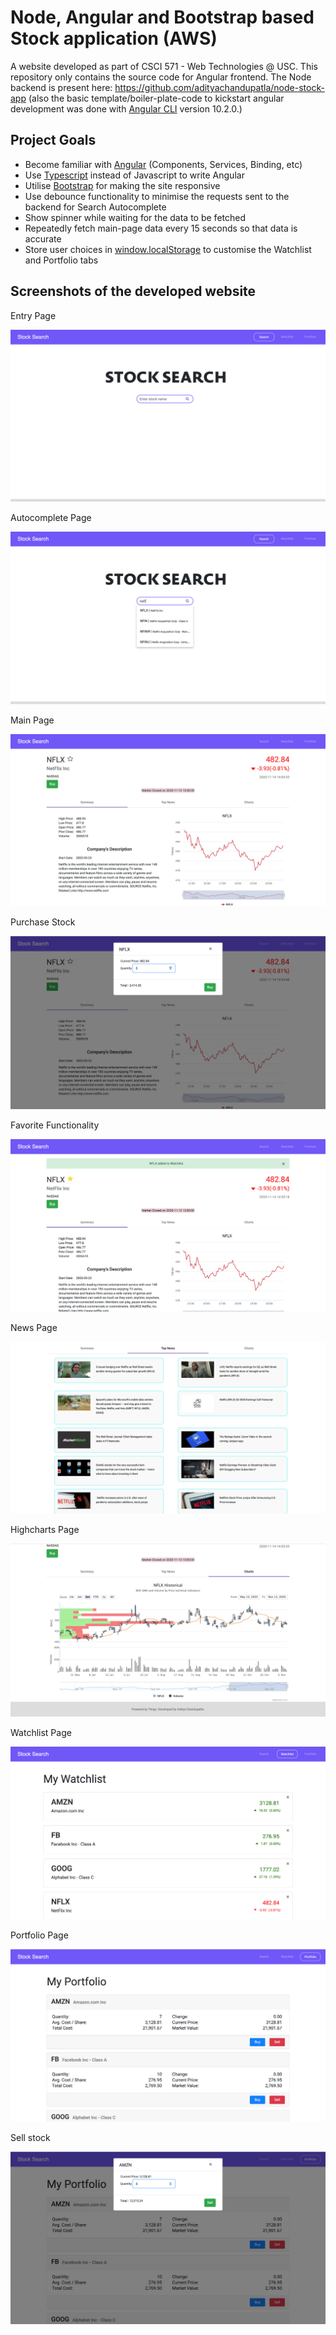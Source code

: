 # Node, Angular and Bootstrap based Stock application (AWS)

A website developed as part of CSCI 571 - Web Technologies @ USC. This repository only contains the source code for Angular frontend. The Node backend is present here: https://github.com/adityachandupatla/node-stock-app (also the basic template/boiler-plate-code to kickstart angular development was done with [Angular CLI](https://github.com/angular/angular-cli) version 10.2.0.)

<h2>Project Goals</h2>
<ul>
  <li>Become familiar with <a href="https://angular.io/">Angular</a> (Components, Services, Binding, etc)</li>
  <li>Use <a href="https://www.typescriptlang.org/">Typescript</a> instead of Javascript to write Angular</li>
  <li>Utilise <a href="https://getbootstrap.com/">Bootstrap</a> for making the site responsive</li>
  <li>Use debounce functionality to minimise the requests sent to the backend for Search Autocomplete</li>
  <li>Show spinner while waiting for the data to be fetched</li>
  <li>Repeatedly fetch main-page data every 15 seconds so that data is accurate</li>
  <li>Store user choices in <a href="https://developer.mozilla.org/en-US/docs/Web/API/Window/localStorage">window.localStorage</a> to customise the Watchlist and Portfolio tabs</li>
</ul>

<h2>Screenshots of the developed website</h2>
<p>Entry Page</p>
<img src="entry.png"/>
<p>Autocomplete Page</p>
<img src="autocomplete.png"/>
<p>Main Page</p>
<img src="main.png"/>
<p>Purchase Stock</p>
<img src="buy.png"/>
<p>Favorite Functionality</p>
<img src="star.png"/>
<p>News Page</p>
<img src="news.png"/>
<p>Highcharts Page</p>
<img src="highcharts.png"/>
<p>Watchlist Page</p>
<img src="watchlist.png"/>
<p>Portfolio Page</p>
<img src="portfolio.png"/>
<p>Sell stock</p>
<img src="sell.png"/>
